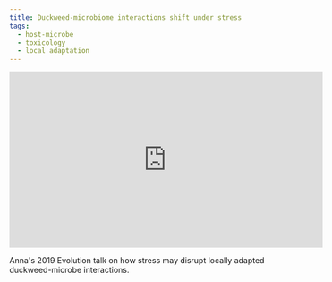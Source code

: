 ```yaml
---
title: Duckweed-microbiome interactions shift under stress
tags:
  - host-microbe
  - toxicology
  - local adaptation
---
```


<!-- # Heading 1 -->

 
 <iframe width="560" height="315" src="https://www.youtube.com/embed/IbpcHXtwtMk" title="YouTube video player" frameborder="0" allow="accelerometer; autoplay; clipboard-write; encrypted-media; gyroscope; picture-in-picture" allowfullscreen></iframe>
 <br>
 
 Anna's 2019 Evolution talk on how stress may disrupt locally adapted duckweed-microbe interactions.
